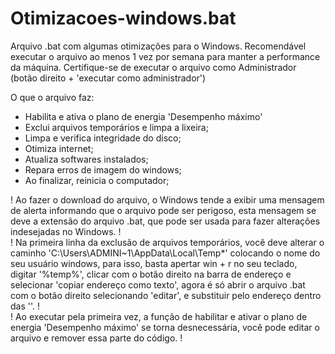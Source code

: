 # Otimizacoes-windows.bat

Arquivo .bat com algumas otimizações para o Windows.
Recomendável executar o arquivo ao menos 1 vez por semana para manter a performance da máquina.
Certifique-se de executar o arquivo como Administrador (botão direito + 'executar como administrador')  

O que o arquivo faz:
- Habilita e ativa o plano de energia 'Desempenho máximo'
- Exclui arquivos temporários e limpa a lixeira;
- Limpa e verifica integridade do disco;
- Otimiza internet;
- Atualiza softwares instalados;
- Repara erros de imagem do windows;
- Ao finalizar, reinicia o computador;  
  
! Ao fazer o download do arquivo, o Windows tende a exibir uma mensagem de alerta informando que o arquivo pode ser perigoso, esta mensagem se deve a extensão do arquivo .bat, que pode ser usada para fazer alterações indesejadas no Windows. !  
! Na primeira linha da exclusão de arquivos temporários, você deve alterar o caminho 'C:\Users\ADMINI~1\AppData\Local\Temp\*' colocando o nome do seu usuário windows, para isso, basta apertar win + r no seu teclado, digitar '%temp%', clicar com o botão direito na barra de endereço e selecionar 'copiar endereço como texto', agora é só abrir o arquivo .bat com o botão direito selecionando 'editar', e substituir pelo endereço dentro das ''. !  
! Ao executar pela primeira vez, a função de habilitar e ativar o plano de energia 'Desempenho máximo' se torna desnecessária, você pode editar o arquivo e remover essa parte do código. !
